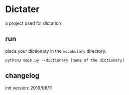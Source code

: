 # Dictater
a project used for dictation

## run
place your dictionary in the `vocabulary` directory.
```
python3 main.py --dictionary [name of the dictionary]
```

## changelog
init version: 2019/08/11